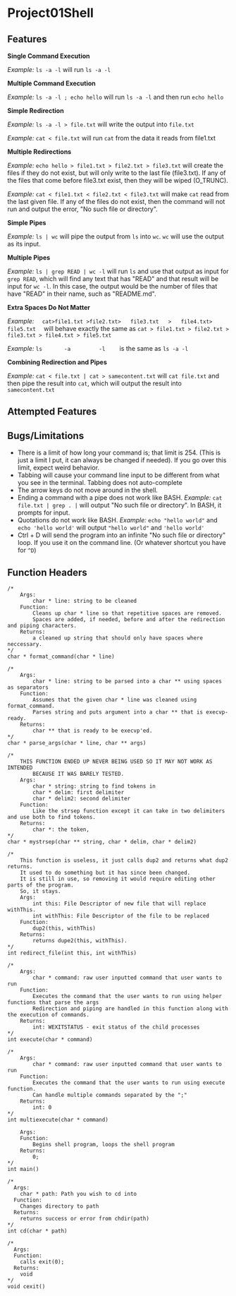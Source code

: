 # Project01Shell

## Features
**Single Command Execution**

*Example:* ```ls -a -l``` will run ```ls -a -l```

**Multiple Command Execution**

*Example:* ```ls -a -l ; echo hello``` will run ```ls -a -l``` and then run ```echo hello```

**Simple Redirection**

*Example:* ```ls -a -l > file.txt``` will write the output into ```file.txt```

*Example:* ```cat < file.txt``` will run ```cat``` from the data it reads from file1.txt

**Multiple Redirections**

*Example:* ```echo hello > file1.txt > file2.txt > file3.txt``` will create the files if they do not exist, but will only write to the last file (file3.txt). If any of the files that come before file3.txt exist, then they will be wiped (O_TRUNC).

*Example:* ```cat < file1.txt < file2.txt < file3.txt``` will make ```cat``` read from the last given file. If any of the files do not exist, then the command will not run and output the error, "No such file or directory".

**Simple Pipes**

*Example:* ```ls | wc``` will pipe the output from ```ls``` into ```wc```. ```wc``` will use the output as its input.

**Multiple Pipes**

*Example:* ```ls | grep READ | wc -l``` will run ```ls``` and use that output as input for ```grep READ```, which will find any text that has "READ" and that result will be input for ```wc -l```. In this case, the output would be the number of files that have "READ" in their name, such as "README.md".

**Extra Spaces Do Not Matter**

*Example:* ```   cat>file1.txt >file2.txt>   file3.txt   >   file4.txt>  file5.txt   ``` will behave exactly the same as ```cat > file1.txt > file2.txt > file3.txt > file4.txt > file5.txt```

*Example:* ``` ls       -a         -l     ``` is the same as ```ls -a -l```

**Combining Redirection and Pipes**

*Example:* ```cat < file.txt | cat > samecontent.txt``` will ```cat file.txt``` and then pipe the result into ```cat```, which will output the result into ```samecontent.txt```

## Attempted Features

## Bugs/Limitations
- There is a limit of how long your command is; that limit is 254. (This is just a limit I put, it can always be changed if needed). If you go over this limit, expect weird behavior.
- Tabbing will cause your command line input to be different from what you see in the terminal. Tabbing does not auto-complete
- The arrow keys do not move around in the shell.
- Ending a command with a pipe does not work like BASH.
  *Example:* ```cat file.txt | grep . |``` will output "No such file or directory". In BASH, it prompts for input.
- Quotations do not work like BASH.
  *Example:* ```echo "hello world"``` and ```echo 'hello world'``` will output ```"hello world"``` and ```'hello world'```
- Ctrl + D will send the program into an infinite "No such file or directory" loop. If you use it on the command line. (Or whatever shortcut you have for ```^D```)

## Function Headers
```
/*
	Args:
		char * line: string to be cleaned
	Function:
		Cleans up char * line so that repetitive spaces are removed.
		Spaces are added, if needed, before and after the redirection and piping characters.
	Returns:
		a cleaned up string that should only have spaces where neccessary.
*/
char * format_command(char * line)
```
```
/*
	Args:
		char * line: string to be parsed into a char ** using spaces as separators
	Function:
		Assumes that the given char * line was cleaned using format_command.
		Parses string and puts argument into a char ** that is execvp-ready.
	Returns:
		char ** that is ready to be execvp'ed.
*/
char * parse_args(char * line, char ** args)
```
```
/*
	THIS FUNCTION ENDED UP NEVER BEING USED SO IT MAY NOT WORK AS INTENDED
		BECAUSE IT WAS BARELY TESTED.
	Args:
		char * string: string to find tokens in
		char * delim: first delimiter
		char * delim2: second delimiter
	Function:
		Like the strsep function except it can take in two delimiters and use both to find tokens.
	Returns:
		char *: the token,
*/
char * mystrsep(char ** string, char * delim, char * delim2)
```
```
/*
	This function is useless, it just calls dup2 and returns what dup2 returns.
	It used to do something but it has since been changed.
	It is still in use, so removing it would require editing other parts of the program.
	So, it stays.
	Args:
		int this: File Descriptor of new file that will replace withThis.
		int withThis: File Descriptor of the file to be replaced
	Function:
		dup2(this, withThis)
	Returns:
		returns dupe2(this, withThis).
*/
int redirect_file(int this, int withThis)
```
```
/*
	Args:
		char * command: raw user inputted command that user wants to run
	Function:
		Executes the command that the user wants to run using helper functions that parse the args
		Redirection and piping are handled in this function along with the execution of commands.
	Returns:
		int: WEXITSTATUS - exit status of the child processes
*/
int execute(char * command)
```
```
/*
	Args:
		char * command: raw user inputted command that user wants to run
	Function:
		Executes the command that the user wants to run using execute function.
		Can handle multiple commands separated by the ";"
	Returns:
		int: 0
*/
int multiexecute(char * command)
```
```/*
	Args:
	Function:
		Begins shell program, loops the shell program
	Returns:
		0;
*/
int main()
```
```
/*
  Args:
    char * path: Path you wish to cd into
  Function:
    Changes directory to path
  Returns:
    returns success or error from chdir(path)
*/
int cd(char * path)
```
```
/*
  Args:
  Function:
    calls exit(0);
  Returns:
    void
*/
void cexit()
```
